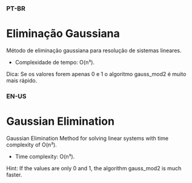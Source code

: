 ### PT-BR

# Eliminação Gaussiana

Método de eliminação gaussiana para resolução de sistemas lineares.
* Complexidade de tempo: O(n³).


Dica: Se os valores forem apenas 0 e 1 o algoritmo gauss_mod2 é muito mais rápido. 

### EN-US

# Gaussian Elimination

Gaussian Elimination Method for solving linear systems with time complexity of O(n³).
* Time complexity: O(n³).

Hint: If the values are only 0 and 1, the algorithm gauss_mod2 is much faster.
